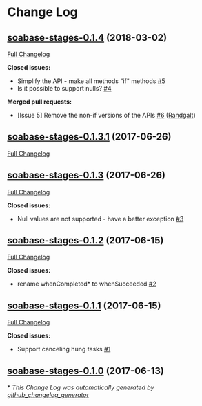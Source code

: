 # Change Log

## [soabase-stages-0.1.4](https://github.com/soabase/soabase-stages/tree/soabase-stages-0.1.4) (2018-03-02)
[Full Changelog](https://github.com/soabase/soabase-stages/compare/soabase-stages-0.1.3.1...soabase-stages-0.1.4)

**Closed issues:**

- Simplify the API - make all methods "if" methods [\#5](https://github.com/soabase/soabase-stages/issues/5)
- Is it possible to support nulls? [\#4](https://github.com/soabase/soabase-stages/issues/4)

**Merged pull requests:**

- \[Issue 5\] Remove the non-if versions of the APIs [\#6](https://github.com/soabase/soabase-stages/pull/6) ([Randgalt](https://github.com/Randgalt))

## [soabase-stages-0.1.3.1](https://github.com/soabase/soabase-stages/tree/soabase-stages-0.1.3.1) (2017-06-26)
[Full Changelog](https://github.com/soabase/soabase-stages/compare/soabase-stages-0.1.3...soabase-stages-0.1.3.1)

## [soabase-stages-0.1.3](https://github.com/soabase/soabase-stages/tree/soabase-stages-0.1.3) (2017-06-26)
[Full Changelog](https://github.com/soabase/soabase-stages/compare/soabase-stages-0.1.2...soabase-stages-0.1.3)

**Closed issues:**

- Null values are not supported - have a better exception [\#3](https://github.com/soabase/soabase-stages/issues/3)

## [soabase-stages-0.1.2](https://github.com/soabase/soabase-stages/tree/soabase-stages-0.1.2) (2017-06-15)
[Full Changelog](https://github.com/soabase/soabase-stages/compare/soabase-stages-0.1.1...soabase-stages-0.1.2)

**Closed issues:**

- rename whenCompleted\* to whenSucceeded [\#2](https://github.com/soabase/soabase-stages/issues/2)

## [soabase-stages-0.1.1](https://github.com/soabase/soabase-stages/tree/soabase-stages-0.1.1) (2017-06-15)
[Full Changelog](https://github.com/soabase/soabase-stages/compare/soabase-stages-0.1.0...soabase-stages-0.1.1)

**Closed issues:**

- Support canceling hung tasks [\#1](https://github.com/soabase/soabase-stages/issues/1)

## [soabase-stages-0.1.0](https://github.com/soabase/soabase-stages/tree/soabase-stages-0.1.0) (2017-06-13)


\* *This Change Log was automatically generated by [github_changelog_generator](https://github.com/skywinder/Github-Changelog-Generator)*
